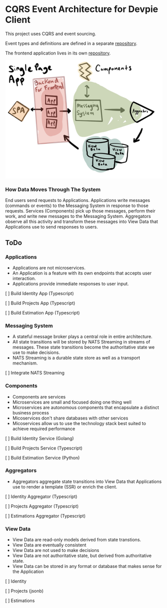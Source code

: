 # CQRS Event Architecture for Devpie Client

This project uses CQRS and event sourcing.

Event types and definitions are defined in a separate [repository](https://github.com/ivorscott/devpie-client-common-module).

The frontend application lives in its own [repository](https://github.com/ivorscott/devpie-client-app).

![cqrs architecture](cqrs.png)

### How Data Moves Through The System

End users send requests to Applications. Applications write messages (commands or events) to the Messaging System in response to those requests. Services (Components) pick up those messages, perform their work, and write new messages to the Messaging System. Aggregators observe all this activity and transform these messages into View Data that Applications use to send responses to users.

## ToDo

### Applications

- Applications are not microservices.
- An Application is a feature with its own endpoints that accepts user interaction.
- Applications provide immediate responses to user input.

[ ] Build Identity App (Typescript)

[ ] Build Projects App (Typescript)

[ ] Build Estimation App (Typescript)

### Messaging System

- A stateful message broker plays a central role in entire architecture.
- All state transitions will be stored by NATS Streaming in streams of messages. These state transitions become the authoritative state we use to make decisions.
- NATS Streaming is a durable state store as well as a transport mechanism.

[ ] Integrate NATS Streaming

### Components

- Components are services
- Microservices are small and focused doing one thing well
- Microservices are autonomous components that encapsulate a distinct business process
- Micoservices don't share databases with other services
- Micoservices allow us to use the technology stack best suited to achieve required performance

[ ] Build Identity Service (Golang)

[ ] Build Projects Service (Typescript)

[ ] Build Estimation Service (Python)

### Aggregators

- Aggregators aggregate state transitions into View Data that Applications use to render a template (SSR) or enrich the client.

[ ] Identity Aggregator (Typescript)

[ ] Projects Aggregator (Typescript)

[ ] Estimations Aggregator (Typescript)

### View Data

- View Data are read-only models derived from state transtions.
- View Data are eventually consistent
- View Data are not used to make decisions
- View Data are not authoritative state, but derived from authoritative state.
- View Data can be stored in any format or database that makes sense for the Application

[ ] Identity

[ ] Projects (jsonb)

[ ] Estimations
